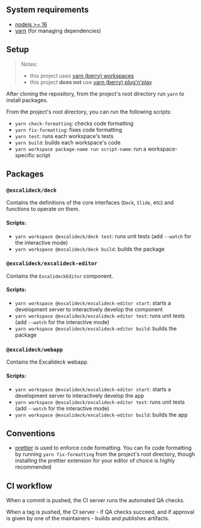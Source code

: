 ## System requirements

- [nodejs >= 16](https://nodejs.org/en/)
- [yarn](https://yarnpkg.com/) (for managing dependencies)

## Setup

> Notes:
>
> - this project uses
>   [yarn (berry) workspaces](https://yarnpkg.com/features/workspaces)
> - this project **does not** use
>   [yarn (berry) plug'n'play](https://yarnpkg.com/features/pnp)

After cloning the repository, from the project's root directory run `yarn` to
install packages.

From the project's root directory, you can run the following scripts:

- `yarn check-formatting`: checks code formatting
- `yarn fix-formatting`: fixes code formatting
- `yarn test`: runs each workspace's tests
- `yarn build`: builds each workspace's code
- `yarn workspace package-name run script-name`: run a workspace-specific script

## Packages

### `@excalideck/deck`

Contains the definitions of the core interfaces (`Deck`, `Slide`, etc) and
functions to operate on them.

#### Scripts:

- `yarn workspace @excalideck/deck test`: runs unit tests (add `--watch` for the
  interactive mode)
- `yarn workspace @excalideck/deck build`: builds the package

### `@excalideck/excalideck-editor`

Contains the `ExcalideckEditor` component.

#### Scripts:

- `yarn workspace @excalideck/excalideck-editor start`: starts a development
  server to interactively develop the component
- `yarn workspace @excalideck/excalideck-editor test`: runs unit tests (add
  `--watch` for the interactive mode)
- `yarn workspace @excalideck/excalideck-editor build`: builds the package

### `@excalideck/webapp`

Contains the Excalideck webapp.

#### Scripts:

- `yarn workspace @excalideck/excalideck-editor start`: starts a development
  server to interactively develop the app
- `yarn workspace @excalideck/excalideck-editor test`: runs unit tests (add
  `--watch` for the interactive mode)
- `yarn workspace @excalideck/excalideck-editor build`: builds the app

## Conventions

- [prettier](https://prettier.io) is used to enforce code formatting. You can
  fix code formatting by running `yarn fix-formatting` from the project's root
  directory, though installing the prettier extension for your editor of choice
  is highly recommended

## CI workflow

When a commit is pushed, the CI server runs the automated QA checks.

When a tag is pushed, the CI server - if QA checks succeed, and if approval is
given by one of the maintainers - builds and publishes artifacts.

